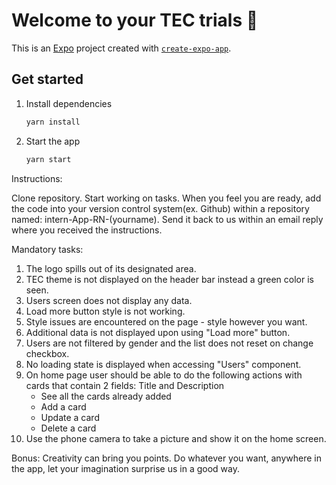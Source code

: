 # Welcome to your TEC trials 👋

This is an [Expo](https://expo.dev) project created with [`create-expo-app`](https://www.npmjs.com/package/create-expo-app).

## Get started

1. Install dependencies

   ```bash
   yarn install
   ```

2. Start the app

   ```bash
   yarn start
   ```

Instructions:

Clone repository.
Start working on tasks.
When you feel you are ready, add the code into your version control system(ex. Github) within a repository named: intern-App-RN-(yourname).
Send it back to us within an email reply where you received the instructions.

Mandatory tasks:
1. The logo spills out of its designated area.
2. TEC theme is not displayed on the header bar instead a green color is seen.
3. Users screen does not display any data.
4. Load more button style is not working.
5. Style issues are encountered on the page - style however you want.
6. Additional data is not displayed upon using "Load more" button.
7. Users are not filtered by gender and the list does not reset on change checkbox.
8. No loading state is displayed when accessing "Users" component.
9. On home page user should be able to do the following actions with cards that contain 2 fields: Title and Description
    - See all the cards already added
    - Add a card
    - Update a card
    - Delete a card
10. Use the phone camera to take a picture and show it on the home screen.

Bonus: Creativity can bring you points. Do whatever you want, anywhere in the app, let your imagination surprise us in a good way.

